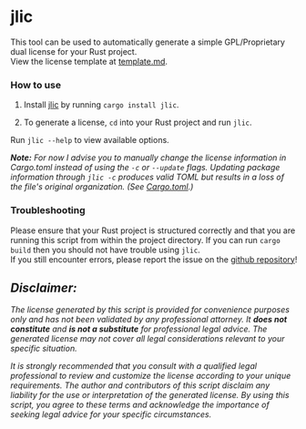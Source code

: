 
# jlic

This tool can be used to automatically generate a simple GPL/Proprietary dual license for your Rust project. <br>
View the license template at [template.md](./src/template.md). <br>


### How to use
1. Install [jlic](https://crates.io/crate/jlic) by running `cargo install jlic`. <br>

2. To generate a license, `cd` into your Rust project and run `jlic`. <br>

Run `jlic --help` to view available options. <br>

***Note:** For now I advise you to manually change the license information in Cargo.toml instead of using the `-c` or `--update` flags.
Updating package information through `jlic -c` produces valid TOML but results in a loss of the file's original organization. 
(See [Cargo.toml](./Cargo.toml).)* <br>

### Troubleshooting
Please ensure that your Rust project is structured correctly and that you are running this script from within the project directory.
If you can run `cargo build` then you should not have trouble using `jlic`. <br>
If you still encounter errors, please report the issue on the [github repository](https://github.com/j-stach/jlic)! <br>

## *Disclaimer:*
*The license generated by this script is provided for convenience purposes only and has not been validated by any professional attorney. 
It **does not constitute** and **is not a substitute** for professional legal advice. 
The generated license may not cover all legal considerations relevant to your specific situation.* <br>

*It is strongly recommended that you consult with a qualified legal professional to review and customize the license according to your unique requirements.
The author and contributors of this script disclaim any liability for the use or interpretation of the generated license. 
By using this script, you agree to these terms and acknowledge the importance of seeking legal advice for your specific circumstances.* <br>
